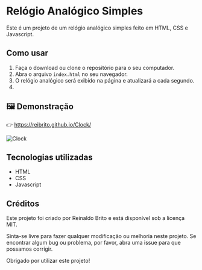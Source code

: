 # Relógio Analógico Simples

Este é um projeto de um relógio analógico simples feito em HTML, CSS e Javascript.

## Como usar

1. Faça o download ou clone o repositório para o seu computador.
2. Abra o arquivo `index.html` no seu navegador.
3. O relógio analógico será exibido na página e atualizará a cada segundo.
4. 
## 🖼️ Demonstração

👉 https://reibrito.github.io/Clock/

![Clock](img/print.png)

## Tecnologias utilizadas

- HTML
- CSS
- Javascript

## Créditos

Este projeto foi criado por Reinaldo Brito e está disponível sob a licença MIT. 

Sinta-se livre para fazer qualquer modificação ou melhoria neste projeto. Se encontrar algum bug ou problema, por favor, abra uma issue para que possamos corrigir.

Obrigado por utilizar este projeto!
